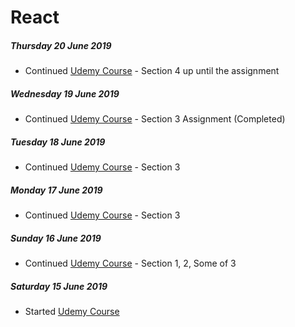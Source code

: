 # React

##### Thursday 20 June 2019
- Continued [Udemy Course](https://www.udemy.com/react-the-complete-guide-incl-redux/) - Section 4 up until the assignment

##### Wednesday 19 June 2019
- Continued [Udemy Course](https://www.udemy.com/react-the-complete-guide-incl-redux/) - Section 3 Assignment (Completed)

##### Tuesday 18 June 2019
- Continued [Udemy Course](https://www.udemy.com/react-the-complete-guide-incl-redux/) - Section 3

##### Monday 17 June 2019
- Continued [Udemy Course](https://www.udemy.com/react-the-complete-guide-incl-redux/) - Section 3

##### Sunday 16 June 2019
- Continued [Udemy Course](https://www.udemy.com/react-the-complete-guide-incl-redux/) - Section 1, 2, Some of 3

##### Saturday 15 June 2019
- Started [Udemy Course](https://www.udemy.com/react-the-complete-guide-incl-redux/)

